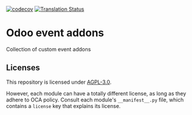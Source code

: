 [![codecov](https://codecov.io/gh/camptocamp/odoo-event-addons/branch/13.0/graph/badge.svg)](https://codecov.io/gh/camptocamp/odoo-event-addons)
[![Translation Status](https://translation.odoo-community.org/widgets/odoo-event-addons-13-0/-/svg-badge.svg)](https://translation.odoo-community.org/engage/odoo-event-addons-13-0/?utm_source=widget)

<!-- /!\ do not modify above this line -->

# Odoo event addons

Collection of custom event addons

<!-- /!\ do not modify below this line -->

<!-- prettier-ignore-start -->

[//]: # (addons)

[//]: # (end addons)

<!-- prettier-ignore-end -->

## Licenses

This repository is licensed under [AGPL-3.0](LICENSE).

However, each module can have a totally different license, as long as they adhere to OCA
policy. Consult each module's `__manifest__.py` file, which contains a `license` key
that explains its license.
